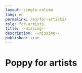 ```yaml
---
layout: single-column
lang: en
permalink: /en/for-artists/
role: for-artists
title: --missing--
description: --missing--
published: true
---
```


# Poppy for artists
